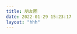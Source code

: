 ```yaml
---
title: 朋友圈
date: 2022-01-29 15:23:17
layout: "hhh"
---
```


<div id="moments_container"></div>
<script src="/js/moments.js"></script>